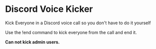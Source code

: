 # Discord Voice Kicker

Kick Everyone in a Discord voice call so you don't have to do it yourself

Use the !end command to kick everyone from the call and end it.

**Can not kick admin users.**
